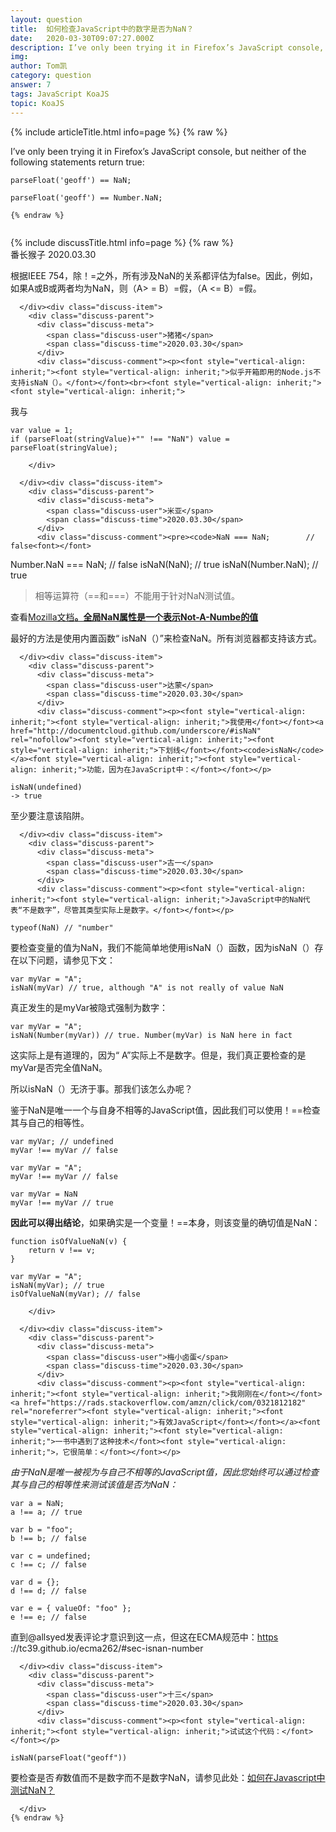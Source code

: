 ```yaml
---
layout: question
title:  如何检查JavaScript中的数字是否为NaN？
date:   2020-03-30T09:07:27.000Z
description: I’ve only been trying it in Firefox’s JavaScript console, but neither of the ...
img: 
author: Tom凯
category: question
answer: 7
tags: JavaScript KoaJS
topic: KoaJS
---
```

<div class="article-root">
  <div class="article">
    {% include articleTitle.html info=page %}
    {% raw %}
    <div class="article-content"><p>I’ve only been trying it in Firefox’s JavaScript console, but neither of the following statements return true:</p>

<pre><code>parseFloat('geoff') == NaN;<font></font>
<font></font>
parseFloat('geoff') == Number.NaN;<font></font>
</code></pre></div>
    {% endraw %}
  </div>
  <p style="height: 0;width:0;overflow: hidden;"> 第3828篇《如何检查JavaScript中的数字是否为NaN？》来自Winter(https://github.com/aiyld/aiyld.github.io)的站点</p>
  <div class="discuss-wrapper">
    {% include discussTitle.html info=page %}
    {% raw %}
    <div class="discuss-item">
        <div class="discuss-parent">
          <div class="discuss-meta">
            <span class="discuss-user">番长猴子</span>
            <span class="discuss-time">2020.03.30</span>
          </div>
          <div class="discuss-comment"><p><font style="vertical-align: inherit;"><font style="vertical-align: inherit;">根据IEEE 754，除！=之外，所有涉及NaN的关系都评估为false。</font><font style="vertical-align: inherit;">因此，例如，如果A或B或两者均为NaN，则（A&gt; = B）=假，（A &lt;= B）=假。</font></font></p></div>
        </div>
        
      </div><div class="discuss-item">
        <div class="discuss-parent">
          <div class="discuss-meta">
            <span class="discuss-user">猪猪</span>
            <span class="discuss-time">2020.03.30</span>
          </div>
          <div class="discuss-comment"><p><font style="vertical-align: inherit;"><font style="vertical-align: inherit;">似乎开箱即用的Node.js不支持isNaN（）。</font></font><br><font style="vertical-align: inherit;"><font style="vertical-align: inherit;">
我与  </font></font></p>

<pre><code>var value = 1;<font></font>
if (parseFloat(stringValue)+"" !== "NaN") value = parseFloat(stringValue);<font></font>
</code></pre></div>
        </div>
        
      </div><div class="discuss-item">
        <div class="discuss-parent">
          <div class="discuss-meta">
            <span class="discuss-user">米亚</span>
            <span class="discuss-time">2020.03.30</span>
          </div>
          <div class="discuss-comment"><pre><code>NaN === NaN;        // false<font></font>
Number.NaN === NaN; // false<font></font>
isNaN(NaN);         // true<font></font>
isNaN(Number.NaN);  // true<font></font>
</code></pre>

<blockquote>
  <p><font style="vertical-align: inherit;"><font style="vertical-align: inherit;">相等运算符（==和===）不能用于针对NaN测试值。</font></font></p>
</blockquote>

<p><font style="vertical-align: inherit;"><font style="vertical-align: inherit;">查看</font></font><a href="https://developer.mozilla.org/en-US/docs/Web/JavaScript/Reference/Global_Objects/NaN" rel="nofollow"><font style="vertical-align: inherit;"><font style="vertical-align: inherit;">Mozilla文档</font></font><strong><font style="vertical-align: inherit;"><font style="vertical-align: inherit;">。全局NaN属性是一个表示Not-A-Numbe的值</font></font></strong></a></p>

<p><font style="vertical-align: inherit;"><font style="vertical-align: inherit;">最好的方法是使用内置函数“ isNaN（）”来检查NaN。</font><font style="vertical-align: inherit;">所有浏览器都支持该方式。</font></font></p></div>
        </div>
        
      </div><div class="discuss-item">
        <div class="discuss-parent">
          <div class="discuss-meta">
            <span class="discuss-user">达蒙</span>
            <span class="discuss-time">2020.03.30</span>
          </div>
          <div class="discuss-comment"><p><font style="vertical-align: inherit;"><font style="vertical-align: inherit;">我使用</font></font><a href="http://documentcloud.github.com/underscore/#isNaN" rel="nofollow"><font style="vertical-align: inherit;"><font style="vertical-align: inherit;">下划线</font></font><code>isNaN</code></a><font style="vertical-align: inherit;"><font style="vertical-align: inherit;">功能，因为在JavaScript中：</font></font></p>

<pre><code>isNaN(undefined) <font></font>
-&gt; true<font></font>
</code></pre>

<p><font style="vertical-align: inherit;"><font style="vertical-align: inherit;">至少要注意该陷阱。</font></font></p></div>
        </div>
        
      </div><div class="discuss-item">
        <div class="discuss-parent">
          <div class="discuss-meta">
            <span class="discuss-user">古一</span>
            <span class="discuss-time">2020.03.30</span>
          </div>
          <div class="discuss-comment"><p><font style="vertical-align: inherit;"><font style="vertical-align: inherit;">JavaScript中的NaN代表“不是数字”，尽管其类型实际上是数字。</font></font></p>

<pre><code>typeof(NaN) // "number"
</code></pre>

<p><font style="vertical-align: inherit;"><font style="vertical-align: inherit;">要检查变量的值为NaN，我们不能简单地使用isNaN（）函数，因为isNaN（）存在以下问题，请参见下文：</font></font></p>

<pre><code>var myVar = "A";<font></font>
isNaN(myVar) // true, although "A" is not really of value NaN<font></font>
</code></pre>

<p><font style="vertical-align: inherit;"><font style="vertical-align: inherit;">真正发生的是myVar被隐式强制为数字：</font></font></p>

<pre><code>var myVar = "A";<font></font>
isNaN(Number(myVar)) // true. Number(myVar) is NaN here in fact<font></font>
</code></pre>

<p><font style="vertical-align: inherit;"><font style="vertical-align: inherit;">这实际上是有道理的，因为“ A”实际上不是数字。</font><font style="vertical-align: inherit;">但是，我们真正要检查的是myVar是否完全值NaN。</font></font></p>

<p><font style="vertical-align: inherit;"><font style="vertical-align: inherit;">所以isNaN（）无济于事。</font><font style="vertical-align: inherit;">那我们该怎么办呢？</font></font></p>

<p><font style="vertical-align: inherit;"><font style="vertical-align: inherit;">鉴于NaN是唯一一个与自身不相等的JavaScript值，因此我们可以使用！==检查其与自己的相等性。</font></font></p>

<pre><code>var myVar; // undefined<font></font>
myVar !== myVar // false<font></font>
<font></font>
var myVar = "A";<font></font>
myVar !== myVar // false<font></font>
<font></font>
var myVar = NaN<font></font>
myVar !== myVar // true<font></font>
</code></pre>

<p><strong><font style="vertical-align: inherit;"><font style="vertical-align: inherit;">因此可以得出结论</font></font></strong><font style="vertical-align: inherit;"><font style="vertical-align: inherit;">，如果确实是一个变量！==本身，则该变量的确切值是NaN：</font></font></p>

<pre><code>function isOfValueNaN(v) {<font></font>
    return v !== v;<font></font>
}<font></font>
<font></font>
var myVar = "A";<font></font>
isNaN(myVar); // true<font></font>
isOfValueNaN(myVar); // false<font></font>
</code></pre></div>
        </div>
        
      </div><div class="discuss-item">
        <div class="discuss-parent">
          <div class="discuss-meta">
            <span class="discuss-user">梅小卤蛋</span>
            <span class="discuss-time">2020.03.30</span>
          </div>
          <div class="discuss-comment"><p><font style="vertical-align: inherit;"><font style="vertical-align: inherit;">我刚刚在</font></font><a href="https://rads.stackoverflow.com/amzn/click/com/0321812182" rel="noreferrer"><font style="vertical-align: inherit;"><font style="vertical-align: inherit;">有效JavaScript</font></font></a><font style="vertical-align: inherit;"><font style="vertical-align: inherit;">一书中遇到了这种技术</font><font style="vertical-align: inherit;">，它很简单：</font></font></p>

<p><em><font style="vertical-align: inherit;"><font style="vertical-align: inherit;">由于NaN是唯一被视为与自己不相等的JavaScript值，因此您始终可以通过检查其与自己的相等性来测试该值是否为NaN：</font></font></em></p>

<pre><code>var a = NaN;<font></font>
a !== a; // true <font></font>
<font></font>
var b = "foo";<font></font>
b !== b; // false <font></font>
<font></font>
var c = undefined; <font></font>
c !== c; // false<font></font>
<font></font>
var d = {};<font></font>
d !== d; // false<font></font>
<font></font>
var e = { valueOf: "foo" }; <font></font>
e !== e; // false<font></font>
</code></pre>

<p><font style="vertical-align: inherit;"><font style="vertical-align: inherit;">直到@allsyed发表评论才意识到这一点，但这在ECMA规范中：</font><a href="https://tc39.github.io/ecma262/#sec-isnan-number" rel="noreferrer"><font style="vertical-align: inherit;">https</font></a><font style="vertical-align: inherit;"> ://tc39.github.io/ecma262/#sec-isnan-number</font></font><a href="https://tc39.github.io/ecma262/#sec-isnan-number" rel="noreferrer"><font style="vertical-align: inherit;"></font></a></p></div>
        </div>
        
      </div><div class="discuss-item">
        <div class="discuss-parent">
          <div class="discuss-meta">
            <span class="discuss-user">十三</span>
            <span class="discuss-time">2020.03.30</span>
          </div>
          <div class="discuss-comment"><p><font style="vertical-align: inherit;"><font style="vertical-align: inherit;">试试这个代码：</font></font></p>

<pre><code>isNaN(parseFloat("geoff"))
</code></pre>

<p><font style="vertical-align: inherit;"><font style="vertical-align: inherit;">要检查是否</font></font><em><font style="vertical-align: inherit;"><font style="vertical-align: inherit;">有</font></font></em><font style="vertical-align: inherit;"><font style="vertical-align: inherit;">数值而不是数字而不是数字NaN，请参见此处：</font></font><a href="https://stackoverflow.com/questions/30314447/how-do-you-test-for-nan-in-javascript"><font style="vertical-align: inherit;"><font style="vertical-align: inherit;">如何在Javascript中测试NaN？</font></font></a></p></div>
        </div>
        
      </div>
    {% endraw %}
  </div>
<div>
